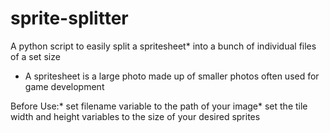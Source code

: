# sprite-splitter

A python script to easily split a spritesheet* into a bunch of individual files of a set size

* A spritesheet is a large photo made up of smaller photos often used for game development


Before Use:*
  set filename variable to the path of your image*
  set the tile width and height variables to the size of your desired sprites
  
